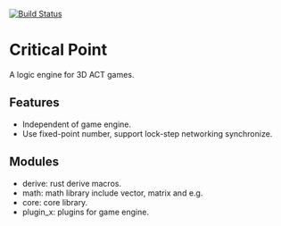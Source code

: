 [![Build Status](https://travis-ci.org/FenQiDian/critical-point.svg?branch=master)](https://travis-ci.org/FenQiDian/critical_point)

# Critical Point

A logic engine for 3D ACT games.

## Features

- Independent of game engine.
- Use fixed-point number, support lock-step networking synchronize.

## Modules

- derive: rust derive macros.
- math: math library include vector, matrix and e.g.
- core: core library.
- plugin_x: plugins for game engine.
